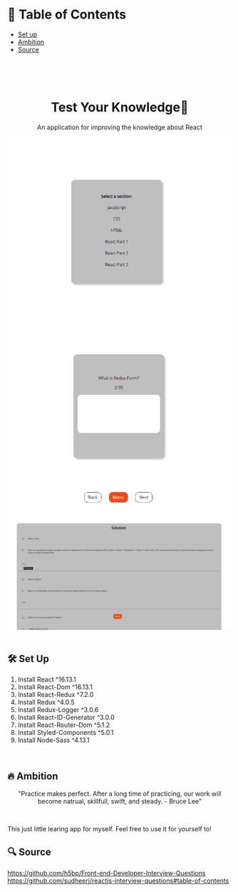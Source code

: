 # 📄 Table of Contents

- [Set up](#setup)
- [Ambition](#ambition)
- [Source](#source)

</br>
</br>
</br>

<h1 align="center">
 Test Your Knowledge🌱
</h1>
<p align="center">
An application for improving the knowledge about React
</p>
<div align="center">
  <img alt="Logo" src="./readMe/img1.png" />
   <img alt="Logo" src="./readMe/img2.png" />
    <img alt="Logo" src="./readMe/img3.png" />
</div>

</br>

## <div name="setup"> 🛠 Set Up </div>

1. Install React ^16.13.1
2. Install React-Dom ^16.13.1
3. Install React-Redux ^7.2.0
4. Install Redux ^4.0.5
5. Install Redux-Logger ^3.0.6
6. Install React-ID-Generator ^3.0.0
7. Install React-Router-Dom ^5.1.2
8. Install Styled-Components ^5.0.1
9. Install Node-Sass ^4.13.1

</br>

## <div name="ambition"> 🔥 Ambition </div>

<p align="center">
"Practice makes perfect. After a long time of practicing, our work will become natrual, skillfull, swift, and steady. - Bruce Lee"
</p>

</br>

<p>This just little learing app for myself. Feel free to use it for yourself to!</p>

## <div name="source"> 🔍 Source </div>

<a href="https://github.com/h5bp/Front-end-Developer-Interview-Questions">https://github.com/h5bp/Front-end-Developer-Interview-Questions</a>
<a href="https://github.com/sudheerj/reactjs-interview-questions#table-of-contents">https://github.com/sudheerj/reactjs-interview-questions#table-of-contents</a>
